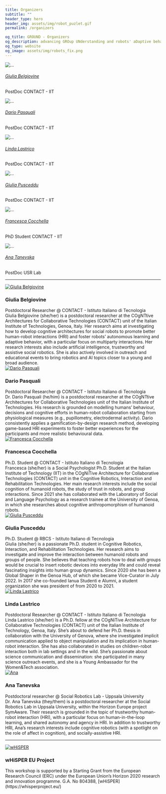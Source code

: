 ```yaml
---
title: Organizers
subtitle: ""
header_type: hero
header_img: assets/img/robot_puzlet.gif
permalink: /organizers

og_title: GROUND - Organizers
og_description: advancing GROup UNderstanding and robots' aDaptive behavior
og_type: website
og_image: assets/img/robots_fix.png
---
```


<div class="wrapper">
		<div class="container">
			<div class="row">
				<div class="col-md-6 col-lg-2">
					<div class="card mx-30">
						<img alt="..." class="card-img-top" src="assets/img/organizers/gb.png">
						<div class="card-body">
							<h6 class="card-title"><a href="#GB">Giulia Belgiovine</a></h6>
							<p class="card-text">PostDoc CONTACT - IIT</p>
						</div>
					</div>
				</div>
                <div class="col-md-6 col-lg-2">
					<div class="card mx-30">
						<img alt="..." class="card-img-top" src="assets/img/organizers/dp.png">
						<div class="card-body">
							<h6 class="card-title"><a href="#DP">Dario Pasquali</a></h6>
							<p class="card-text">PostDoc CONTACT - IIT</p>
						</div>
					</div>
				</div>
				<div class="col-md-6 col-lg-2">
					<div class="card mx-30">
						<img alt="..." class="card-img-top" src="assets/img/organizers/ll.png">
						<div class="card-body">
							<h6 class="card-title"><a href="#LL">Linda Lastrico</a></h6>
							<p class="card-text">PostDoc CONTACT - IIT</p>
						</div>
					</div>
				</div>			
                <div class="col-md-6 col-lg-2">
					<div class="card mx-30">
						<img alt="..." class="card-img-top" src="assets/img/organizers/gp.png">
						<div class="card-body">
							<h6 class="card-title"><a href="#GP">Giulia Pusceddu</a></h6>
							<p class="card-text">PostDoc CONTACT - IIT</p>
						</div>
					</div>
				</div>
                <div class="col-md-6 col-lg-2">
					<div class="card mx-30">
						<img alt="..." class="card-img-top" src="assets/img/organizers/fc.png">
						<div class="card-body">
							<h6 class="card-title"><a href="#FC">Francesca Cocchella</a></h6>
							<p class="card-text">PhD Student CONTACT - IIT</p>
						</div>
					</div>
				</div>
                <div class="col-md-6 col-lg-2">
					<div class="card mx-30">
						<img alt="..." class="card-img-top" src="assets/img/organizers/at.png">
						<div class="card-body">
							<h6 class="card-title"><a href="#AT">Ana Tanevska</a></h6>
							<p class="card-text">PostDoc USR Lab</p>
						</div>
					</div>
				</div>
			</div>
		</div>
	</div>

---

<section class="light">
    <div class="container py-2">
        <article class="postcard light blue">
            <a name="GB"></a>
            <a class="postcard__img_link" href="#">
                <img class="postcard__img" src="assets/img/organizers/gb.png" alt="Giulia Belgiovine" />
            </a>
            <div class="postcard__text t-dark">
                <h1 class="postcard__title blue">Giulia Belgiovine</h1>
                <div class="postcard__subtitle small">Postdoctoral Researcher @ CONTACT - Istituto Italiano di Tecnologia</div>
                <div class="postcard__bar"></div>
                <div class="postcard__preview-txt">Giulia Belgiovine (she/her) is a postdoctoral researcher at the COgNTtive Architectures for Collaborative Technologies (CONTACT) unit of the Italian Institute of Technologies, Genoa, Italy. Her research aims at investigating how to develop cognitive architectures for social robots to promote better human-robot interactions (HRI) and foster robots’ autonomous learning and adaptive  behavior, with a particular focus on multiparty interactions. Her research interests also include artificial intelligence, trustworthy and assistive social robotics. She is also actively involved in outreach and educational events to bring robotics and AI topics closer to a young and broad audience.</div>
            </div>
        </article>
        <article class="postcard light blue">
            <a name="DP"></a>
            <a class="postcard__img_link" href="#">
                <img class="postcard__img" src="assets/img/organizers/dp.png" alt="Dario Pasquali" />
            </a>
            <div class="postcard__text t-dark">
                <h1 class="postcard__title blue">Dario Pasquali</h1>
                <div class="postcard__subtitle small">Postdoctoral Researcher @ CONTACT - Istituto Italiano di Tecnologia</div>
                <div class="postcard__bar"></div>
                <div class="postcard__preview-txt">Dr. Dario Pasquali (he/him) is a postdoctoral researcher at the COgNTtive Architectures for Collaborative Technologies unit of the Italian Institute of Technologies. His research is grounded on modelling humans’ behaviour, decisions and cognitive efforts in human-robot collaboration starting from physiological measures (e.g., pupillometry, electrodermal activity). Dario consistently applies a gamification-by-design research method, developing game-based HRI experiments to foster better experiences for the participants and more realistic behavioural data.</div>
            </div>
        </article>
        <article class="postcard light blue">
            <a name="FC"></a>
            <a class="postcard__img_link" href="#">
                <img class="postcard__img" src="assets/img/organizers/fc.png" alt="Francesca Cocchella" />
            </a>
            <div class="postcard__text t-dark">
                <h1 class="postcard__title blue">Francesca Cocchella</h1>
                <div class="postcard__subtitle small">Ph.D. Student @ CONTACT - Istituto Italiano di Tecnologia</div>
                <div class="postcard__bar"></div>
                <div class="postcard__preview-txt">Francesca (she/her) is a Social Psychologist Ph.D. Student at the Italian Institute of Technology (IIT) in the COgNiTive Architecture for Collaborative Technologies (CONTACT) unit in the Cognitive Robotics, Interaction and Rehabilitation Technologies. Her main research interests include the social cognition of humanoid robots, the study of trust in robots, and group interactions. Since 2021 she has collaborated with the Laboratory of Social and Language Psychology as a research trainee at the University of Genoa, in which she researches about cognitive anthropomorphism of humanoid robots.</div>
            </div>
        </article>
        <article class="postcard light blue">
            <a name="GP"></a>
            <a class="postcard__img_link" href="#">
                <img class="postcard__img" src="assets/img/organizers/gp.png" alt="Giulia Pusceddu" />
            </a>
            <div class="postcard__text t-dark">
                <h1 class="postcard__title blue">Giulia Pusceddu</h1>
                <div class="postcard__subtitle small">Ph.D. Student @ RBCS - Istituto Italiano di Tecnologia</div>
                <div class="postcard__bar"></div>
                <div class="postcard__preview-txt">Giulia (she/her) is a passionate Ph.D. student in Cognitive Robotics, Interaction, and Rehabilitation Technologies. Her research aims to investigate and improve the interaction between humanoid robots and groups of people. She believes that teaching robots how to deal with groups would be crucial to insert robotic devices into everyday life and could reveal fascinating insights into human group dynamics. Since 2020 she has been a Global Shaper in the Genoa Hub, of which she became Vice-Curator in July 2022. In 2017 she co-founded Ianua Studenti e Alumni, a student organization she was president of from 2020 to 2021.</div>
            </div>
        </article>
        <article class="postcard light blue">
            <a name="LL"></a>
            <a class="postcard__img_link" href="#">
                <img class="postcard__img" src="assets/img/organizers/ll.png" alt="Linda Lastrico" />
            </a>
            <div class="postcard__text t-dark">
                <h1 class="postcard__title blue">Linda Lastrico</h1>
                <div class="postcard__subtitle small">Postdoctoral Researcher @ CONTACT - Istituto Italiano di Tecnologia</div>
                <div class="postcard__bar"></div>
                <div class="postcard__preview-txt">
                Linda Lastrico (she/her) is a Ph.D. fellow at the COgNiTive Architecture for Collaborative Technologies (CONTACT) unit of the Italian Institute of Technology, Genoa, Italy. She’s about to defend her Ph.D. thesis in collaboration with the University of Genova, where she investigated implicit communication applied to object manipulation and its implication in human-robot interaction. She has also collaborated in studies on children-robot interaction both in lab settings and in the wild. She’s passionate about science communication and dissemination: she participated in many science outreach events, and she is a Young Ambassador for the Women&Tech association.</div>
            </div>
        </article>
        <article class="postcard light blue">
            <a name="AT"></a>
            <a class="postcard__img_link" href="#">
                <img class="postcard__img" src="assets/img/organizers/at.png" alt="Ana" />
            </a>
            <div class="postcard__text t-dark">
                <h1 class="postcard__title blue">Ana Tanevska</h1>
                <div class="postcard__subtitle small">Postdoctoral researcher @ Social Robotics Lab - Uppsala University
                </div>
                <div class="postcard__bar"></div>
                <div class="postcard__preview-txt">Dr. Ana Tanevska (they/them) is a postdoctoral researcher at the Social Robotics Lab in Uppsala University, within the Horizon Europe project SymAware. Their research is grounded in the topic of trustworthy human-robot interaction (HRI), with a particular focus on human-in-the-loop learning, and shared autonomy and agency in HRI. In addition to trustworthy HRI, Ana’s research interests include cognitive robotics (with a spotlight on the role of affect in cognition), and socially-assistive HRI.</div>
            </div>
        </article>
    </div>
</section>

---

<section class="light">
    <div class="container py-2">
        <article class="postcard light blue">
            <a class="postcard__img_link" href="#">
                <img class="postcard__img" src="assets/img/whisper.png" alt="wHiSPER" />
            </a>
            <div class="postcard__text t-dark">
                <h1 class="postcard__title blue">wHiSPER EU Project</h1>
                <div class="postcard__bar"></div>
                <div class="postcard__preview-txt">This workshop is supported by a Starting Grant from the European Research Council (ERC) under the European Union’s Horizon 2020 research and innovation programme. G.A. No 804388, [wHiSPER](https://whisperproject.eu/)  </div>
            </div>
        </article>
    </div>
    <!--<div class="container py-2">
        <article class="postcard light blue">
            <a class="postcard__img_link" href="#">
                <img class="postcard__img" src="assets/img/genova_logo.png" alt="Genova" />
            </a>
            <div class="postcard__text t-dark">
                <h1 class="postcard__title blue">Comune di Genova</h1>
                <div class="postcard__bar"></div>
                <div class="postcard__preview-txt">This workshop is supported by Comune di Genova (Liguria, Italy)<br><br><br><br></div>
            </div>
        </article>
    </div>-->
</section>
